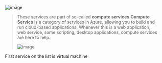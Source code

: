 ![image](https://github.com/user-attachments/assets/348c0319-e789-4a36-a33f-6cc97f473c95)

> These services are part of so-called **compute services**
> **Compute Servics** is a category of services in Azure, allowing you to build and run cloud-based applications. Whenever this is a web application, web service, some scripting, desktop applications, compute services are here to help.
>
> ![image](https://github.com/user-attachments/assets/88a20e96-707d-4202-a80a-a424f05a8e0c)


 First service on the list is virtual machine
